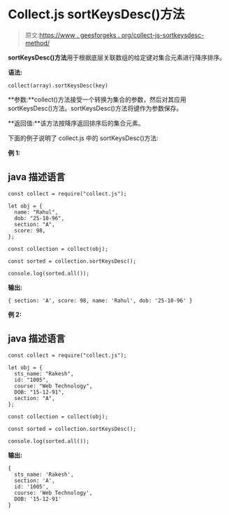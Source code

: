 # Collect.js sortKeysDesc()方法

> 原文:[https://www . geesforgeks . org/collect-js-sortkeysdesc-method/](https://www.geeksforgeeks.org/collect-js-sortkeysdesc-method/)

**sortKeysDesc()方法**用于根据底层关联数组的给定键对集合元素进行降序排序。

**语法:**

```
collect(array).sortKeysDesc(key)
```

**参数:**collect()方法接受一个转换为集合的参数，然后对其应用 sortKeysDesc()方法。sortKeysDesc()方法将键作为参数保存。

**返回值:**该方法按降序返回排序后的集合元素。

下面的例子说明了 collect.js 中的 sortKeysDesc()方法:

**例 1:**

## java 描述语言

```
const collect = require("collect.js");

let obj = {
  name: "Rahul",
  dob: "25-10-96",
  section: "A",
  score: 98,
};

const collection = collect(obj);

const sorted = collection.sortKeysDesc();

console.log(sorted.all());
```

**输出:**

```
{ section: 'A', score: 98, name: 'Rahul', dob: '25-10-96' }
```

**例 2:**

## java 描述语言

```
const collect = require("collect.js");

let obj = {
  sts_name: "Rakesh",
  id: "1005",
  course: "Web Technology",
  DOB: "15-12-91",
  section: "A",
};

const collection = collect(obj);

const sorted = collection.sortKeysDesc();

console.log(sorted.all());
```

**输出:**

```
{
  sts_name: 'Rakesh',
  section: 'A',
  id: '1005',
  course: 'Web Technology',
  DOB: '15-12-91'
}
```